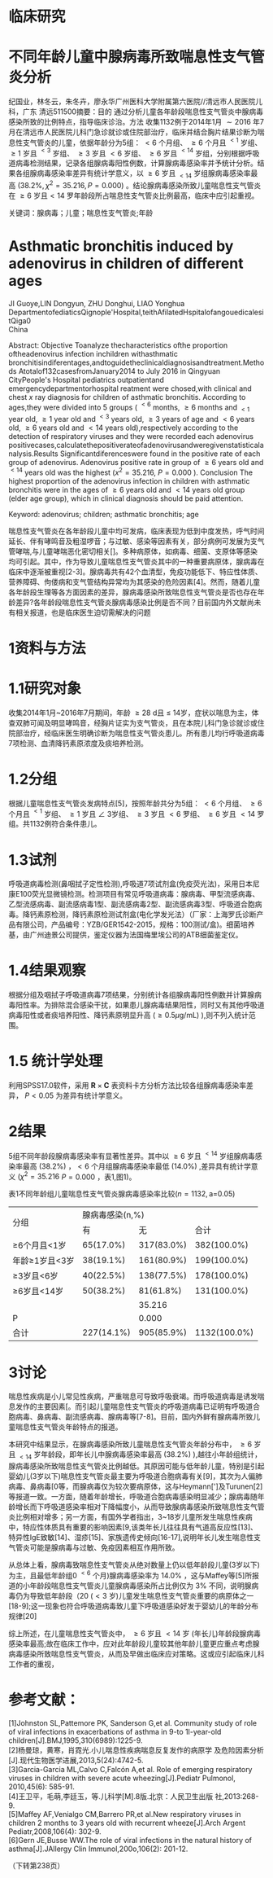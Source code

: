 # 临床研究

# 不同年龄儿童中腺病毒所致喘息性支气管炎分析

纪国业，林冬云，朱冬卉，廖永华广州医科大学附属第六医院//清远市人民医院儿科，广东 清远511500摘要：目的 通过分析儿童各年龄段喘息性支气管炎中腺病毒感染所致的比例特点，指导临床诊治。方法 收集1132例于2014年1月 ${ \sim } 2 0 1 6$ 年7月在清远市人民医院儿科门急诊就诊或住院部治疗，临床并结合胸片结果诊断为喘息性支气管炎的儿童，依据年龄分为5组： ${ < } 6$ 个月组、 $\geqslant 6$ 个月且 $^ { < 1 }$ 岁组、 $\geqslant 1$ 岁且 $^ { < 3 }$ 岁组、 $\geqslant 3$ 岁且 ${ < } 6$ 岁组、 $\geqslant 6$ 岁且 $^ { < 1 4 }$ 岁组，分别根据呼吸道病毒检测结果，记录各组腺病毒阳性例数，计算腺病毒感染率并予统计分析。结果各组腺病毒感染率差异有统计学意义，以 $\geqslant 6$ 岁且 $_ { < 1 4 }$ 岁组腺病毒感染率最高 $( 3 8 . 2 \% , \chi ^ { 2 } { = } 3 5 . 2 1 6 , P { = } 0 . 0 0 0 )$ 。结论腺病毒感染所致儿童喘息性支气管炎在 $\geqslant 6$ 岁且$< 1 4$ 罗年龄段所占喘息性支气管炎比例最高，临床中应引起重视。

关键词：腺病毒；儿童；喘息性支气管炎;年龄

# Asthmatic bronchitis induced by adenovirus in children of different ages

JI Guoye,LIN Dongyun, ZHU Donghui, LIAO Yonghua   
DepartmentofediaticsQignople'Hospital,teithAfilatedHspitalofangouedicalesitQiga0   
China

Abstract: Objective Toanalyze thecharacteristics ofthe proportion oftheadenovirus infection inchildren withasthmatic bronchitisindiferentages,andtoguidetheclinicaldiagnosisandtreatment.Methods Atotalof132casesfromJanuary2014 to July 2016 in Qingyuan CityPeople's Hospital pediatrics outpatientand emergencydepartmentorhospital reatment were chosed,with clinical and chest $x$ ray diagnosis for children of asthmatic bronchitis. According to ages,they were divided into 5 groups ( $^ { < 6 }$ months, $\geqslant 6$ months and $_ { < 1 }$ year old, $\geqslant 1$ year old and $^ { < 3 }$ years old, $\geqslant 3$ years of age and ${ < } 6$ years old, $\geqslant 6$ years old and $< 1 4$ years old),respectively according to the detection of respiratory viruses and they were recorded each adenovirus positivecases,calculatethepositiverateofadenovirusandweregivenstatisticalanalysis.Results Significantdiferenceswere found in the positive rate of each group of adenovirus. Adenovirus positive rate in group of $\geqslant 6$ years old and $^ { < 1 4 }$ years old was the highest $( x ^ { 2 } = 3 5 . 2 1 6 ,$ $\scriptstyle P = 0 . 0 0 0$ ). Conclusion The highest proportion of the adenovirus infection in children with asthmatic bronchitis were in the ages of $\geqslant 6$ years old and $< 1 4$ years old group (elder age group), which in clinical diagnosis should be paid attention.

Keyword: adenovirus; children; asthmatic bronchitis; age

喘息性支气管炎在各年龄段儿童中均可发病，临床表现为低到中度发热，呼气时间延长、伴有哮鸣音及粗湿啰音；与过敏、感染等因素有关，部分病例可发展为支气管哮喘,与儿童哮喘恶化密切相关[]。多种病原体，如病毒、细菌、支原体等感染均可引起。其中，作为导致儿童喘息性支气管炎其中的一种重要病原体，腺病毒在临床中逐渐被重视[2-3]。腺病毒共有42个血清型，免疫功能低下、特应性体质、营养障碍、佝偻病和支气管结构异常均为其感染的危险因素[4]。然而，随着儿童各年龄段生理等各方面因素的差异，腺病毒感染所致喘息性支气管炎是否也存在年龄差异?各年龄段喘息性支气管炎腺病毒感染比例是否不同？目前国内外文献尚未有相关报道，也是临床医生迫切需解决的问题

# 1资料与方法

# 1.1研究对象

收集2014年1月\~2016年7月期间，年龄 $\geqslant 2 8$ d且 $\leq$ 14岁，症状以喘息为主，体查双肺可闻及明显哮鸣音，经胸片证实为支气管炎，且在本院儿科门急诊就诊或住院部治疗，经临床医生明确诊断为喘息性支气管炎患儿。所有患儿均行呼吸道病毒7项检测、血清降钙素原浓度及痰培养检测。

# 1.2分组

根据儿童喘息性支气管炎发病特点[5]，按照年龄共分为5组： ${ < } 6$ 个月组、 $\geqslant 6$ 个月且 $^ { < 1 }$ 岁组、 $\geqslant 1$ 岁且 $\angle$ 3岁组、 $\geqslant 3$ 岁且 ${ < } 6$ 罗组、 $\geqslant 6$ 岁且 $< 1 4$ 罗组。共1132例符合条件患儿。

# 1.3试剂

呼吸道病毒检测(鼻咽拭子定性检测),呼吸道7项试剂盒(免疫荧光法)，采用日本尼康E100荧光显微镜检测。检测项目有常见呼吸道病毒：腺病毒、甲型流感病毒、乙型流感病毒、副流感病毒1型、副流感病毒2型、副流感病毒3型、呼吸道合胞病毒。降钙素原检测，降钙素原检测试剂盒(电化学发光法）（厂家：上海罗氏诊断产品有限公司，产品编号：YZB/GER1542-2015，规格：100测试/盒)。细菌培养基，由广州迪景公司提供，鉴定仪器为法国梅里埃公司的ATB细菌鉴定仪。

# 1.4结果观察

根据分组及咽拭子呼吸道病毒7项结果，分别统计各组腺病毒阳性例数并计算腺病毒阳性率。为排除混合感染干扰，如果患儿腺病毒结果阳性，同时又有其他呼吸道病毒阳性或者痰培养阳性、降钙素原明显升高 $( \geqslant 0 . 5 \mu \mathrm { g / m L } )$ ),则不列入统计范围。

# 1.5 统计学处理

利用SPSS17.0软件，采用 $\mathbf { R } { \times } \mathbf { C }$ 表资料卡方分析方法比较各组腺病毒感染率差异， $P { < } 0 . 0 5$ 为差异有统计学意义。

# 2结果

5组不同年龄段腺病毒感染率有显著性差异。其中以 $\geqslant 6$ 岁且 $^ { < 1 4 }$ 岁组腺病毒感染率最高 $( 3 8 . 2 \% )$ ，${ < } 6$ 个月组腺病毒感染率最低 $( 1 4 . 0 \% )$ ,差异具有统计学意义 $\scriptstyle ( \chi ^ { 2 } = 3 5 . 2 1 6$ $\scriptstyle P = 0 . 0 0 0$ ，表1,图1)。

表1不同年龄组儿童喘息性支气管炎腺病毒感染率比较$( n { = } 1 1 3 2 , \mathrm { { a } = } 0 . 0 5 )$   

<html><body><table><tr><td rowspan="2">分组</td><td colspan="3">腺病毒感染(n,%)</td></tr><tr><td>有</td><td>无</td><td>合计</td></tr><tr><td>≥6个月且<1岁</td><td>65(17.0%)</td><td>317(83.0%)</td><td>382(100.0%)</td></tr><tr><td>年龄≥1岁且<3岁</td><td>38(19.1%)</td><td>161(80.9%)</td><td>199(100.0%)</td></tr><tr><td>≥3岁且<6岁</td><td>40(22.5%)</td><td>138(77.5%)</td><td>178(100.0%)</td></tr><tr><td>≥6岁且<14岁</td><td>50(38.2%)</td><td>81(61.8%)</td><td>131(100.0%)</td></tr><tr><td></td><td></td><td>35.216</td><td></td></tr><tr><td>P</td><td></td><td>0.000</td><td></td></tr><tr><td>合计</td><td>227(14.1%)</td><td>905(85.9%)</td><td>1132(100.0%)</td></tr></table></body></html>

# 3讨论

喘息性疾病是小儿常见性疾病，严重喘息可导致呼吸衰竭。而呼吸道病毒是诱发喘息发作的主要因素[。而引起儿童喘息性支气管炎的呼吸道病毒已证明有呼吸道合胞病毒、鼻病毒、副流感病毒、腺病毒等[7-8]。目前，国内外鲜有腺病毒所致儿童喘息性支气管炎年龄特点的报道。

本研究中结果显示，在腺病毒感染所致儿童喘息性支气管炎年龄分布中， $\geqslant 6$ 岁且 $_ { < 1 4 }$ 岁年龄段，即年长儿中腺病毒感染率最高 $( 3 8 . 2 \% )$ ),越往小年龄组统计，腺病毒感染所致喘息性支气管炎比例越低。其原因可能与低年龄儿童，特别是引起婴幼儿(3岁以下)喘息性支气管炎最主要为呼吸道合胞病毒有关[9]，其次为人偏肺病毒、鼻病毒[0等，而腺病毒仅为较次要病原体，这与Heymann[']及Turunen[2]等报道一致。一方面，随着年龄增长，呼吸道合胞病毒感染明显减少；腺病毒随年龄增长而下呼吸道感染率相对下降幅度小，从而导致腺病毒感染所致喘息性支气管炎比例相对增多；另一方面，有国外学者指出，3\~18岁儿童所发生喘息性疾病中，特应性体质具有重要的影响因素[9,该类年长儿往往具有气道高反应性[13]、特异性IgE致敏[14]、湿疹[15]、家族遗传史倾向[16-17],说明年长儿发生喘息性支气管炎可能是腺病毒与过敏、免疫因素相互作用所致。

从总体上看，腺病毒致喘息性支气管炎从绝对数量上仍以低年龄段儿童(3岁以下)为主，且最低年龄组0 $^ { < 6 }$ 个月)腺病毒感染率为 $1 4 . 0 \%$ ，这与Maffey等[5]所报道的小年龄段喘息性支气管炎儿童腺病毒感染所占比例仅为 $3 \%$ 不同，说明腺病毒仍为导致低年龄段（20 $( < 3$ 岁)儿童发生喘息性支气管炎重要的病原体之一[18-9];这一现象也符合呼吸道病毒致儿童下呼吸道感染好发于婴幼儿的年龄分布规律[20]

综上所述，在儿童喘息性支气管炎中， $\geqslant 6$ 岁且 $< 1 4$ 岁 (年长儿)年龄段腺病毒感染率最高;故在临床工作中，应对此年龄段儿童较其他年龄儿童更应重点考虑腺病毒感染所致喘息性支气管炎，从而及早做出临床应对策略。这或应引起临床儿科工作者的重视，

# 参考文献：

[1]Johnston SL,Pattemore PK, Sanderson G,et al. Community study of role of viral infections in exacerbations of asthma in 9-to 1l-year-old children[J].BMJ,1995,310(6989):1225-9.   
[2]杨曼琼，黄寒，肖霓光.小儿喘息性疾病喘息反复发作的病原学 及危险因素分析[J].现代生物医学进展,2013,5(24):4742-5.   
[3]Garcia-Garcia ML,Calvo C,Falcón A,et al. Role of emerging respiratory viruses in children with severe acute wheezing[J].Pediatr Pulmonol, 2010,45(6): 585-91.   
[4]王卫平，毛萌,李廷玉，等.儿科学[M].8版.北京：人民卫生出版 社,2013:268-9.   
[5]Maffey AF,Venialgo CM,Barrero PR,et al.New respiratory viruses in children 2 months to 3 years old with recurrent wheeze[J].Arch Argent Pediatr,2008,106(4): 302-9.   
[6]Gern JE,Busse WW.The role of viral infections in the natural history of asthma[J].JAllergy Clin Immunol,200o,106(2): 201-12.

（下转第238页）